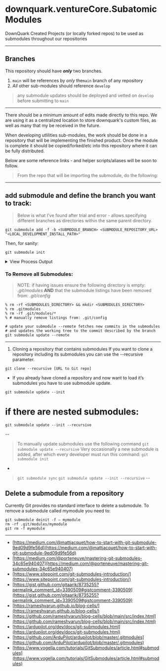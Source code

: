 # downquark.ventureCore.SubatomicModules
DownQuark Created Projects (or locally forked repos) to be used as submodules throughout our repositories

---
## Branches
This repository should have _**only**_ two branches.
1. `main` will be references by _only_ the`main` branch of any repository 
1.  _All_ other sub-modules should reference `develop`

> any submodule updates should be deployed and vetted on `develop` before submitting to `main`

---

There should be a minimum amount of edits made directly to this repo.
We are using it as a centralized location to store downquark's custom files, as well as many that my be received in the future.

When developing utlilities sub-modules, the work should be done in a repository that will be implementing the finished product.
Once the module is complete it should be copied/forked/etc into this repository where it can be fully distributed.

Below are some reference links - and helper scripts/aliases will be soon to follow.

> From the repo that will be importing the submodule, do the following:
---
## add submodule and define the branch you want to track:
> Below is what I've found after trial and error - allows specifying different branches as directories within the same parent directory.

`git submodule add -f -b <SUBMODULE_BRANCH> <SUBMODULE_REPOSITORY_URL> "<LOCAL_DEVELOPMENT_INSTALL_PATH>"`

Then, for sanity:

`git submodule init`

<details><summary>View Process Output</summary>

`git submodule add -f -b feature/generators/prng https://github.com/DownQuark-Work/downquark.ventureCore.SubatomicModules.git "modules/subquark-prng"`
> Cloning into '/Users/mlnck/Development/_dq/dq/downquark.applicationFoss.GuiTui/modules/subquark-prng'...

_.gitmodules_
```
[submodule "modules/subquark-prng"]
	path = modules/subquark-prng
	url = https://github.com/DownQuark-Work/downquark.ventureCore.SubatomicModules.git
	branch = feature/generators/prng
```

`git submodule add -f -b develop https://github.com/DownQuark-Work/downquark.ventureCore.SubatomicModules.git "modules/subquark-develop"`
> Cloning into '/Users/mlnck/Development/_dq/dq/downquark.applicationFoss.GuiTui/modules/subquark-develop'...

_.gitmodules_
```
[submodule "modules/subquark-prng"]
	path = modules/subquark-prng
	url = https://github.com/DownQuark-Work/downquark.ventureCore.SubatomicModules.git
	branch = feature/generators/prng
[submodule "modules/subquark-develop"]
	path = modules/subquark-develop
	url = https://github.com/DownQuark-Work/downquark.ventureCore.SubatomicModules.git
	branch = develop
```

`git submodule add -f -b develop https://github.com/DownQuark-Work/downquark.ventureCore.SubatomicModules.git "modules/subquark-main"`
> Cloning into '/Users/mlnck/Development/_dq/dq/downquark.applicationFoss.GuiTui/modules/subquark-main'...

_.gitmodules_
```
[submodule "modules/subquark-prng"]
	path = modules/subquark-prng
	url = https://github.com/DownQuark-Work/downquark.ventureCore.SubatomicModules.git
	branch = feature/generators/prng
[submodule "modules/subquark-develop"]
	path = modules/subquark-develop
	url = https://github.com/DownQuark-Work/downquark.ventureCore.SubatomicModules.git
	branch = develop
[submodule "modules/subquark-main"]
	path = modules/subquark-main
	url = https://github.com/DownQuark-Work/downquark.ventureCore.SubatomicModules.git
	branch = develop
```

</details>

### To Remove all Submodules:
> NOTE: if having issues ensure the following directory is empty:
> _.git/modules_
>  **AND** that the submodule listings have been removed from:
> _.git/config_
```
% rm -rf <SUBMODULES_DIRECTORY> && mkdir <SUBMODULES_DIRECTORY>
% rm .gitmodules
% rm -rf .git/modules/*
% # manually remove listings from: .git/config
```

```
# update your submodule --remote fetches new commits in the submodules
# and updates the working tree to the commit described by the branch
git submodule update --remote
```
---

1. Cloning a repository that contains submodules
If you want to clone a repository including its submodules you can use the --recursive parameter.

`git clone --recursive [URL to Git repo]`

- If you already have cloned a repository and now want to load it’s submodules you have to use submodule update.

`git submodule update --init`
# if there are nested submodules:
`git submodule update --init --recursive`

--
> To manually update submodules use the following command
> `git submodule update --recursive`
> Very occasionally a new submodule is added, after which every developer must run this command:
> `git submodule init`
-
> `git submodule sync`
> `git submodule update --init --recursive`
--

## Delete a submodule from a repository
Currently Git provides no standard interface to delete a submodule. To remove a submodule called mymodule you need to:

```
git submodule deinit -f — mymodule
rm -rf .git/modules/mymodule
git rm -f mymodule
```
---

- [https://medium.com/@mattjacquet/how-to-start-with-git-submodule-9ed09d9fe56d](https://medium.com/@mattjacquet/how-to-start-with-git-submodule-9ed09d9fe56d)
- [https://medium.com/@porteneuve/mastering-git-submodules-34c65e940407](https://medium.com/@porteneuve/mastering-git-submodules-34c65e940407)
- [https://www.sitepoint.com/git-submodules-introduction/](https://www.sitepoint.com/git-submodules-introduction/)
- [https://gist.github.com/gitaarik/8735255?permalink_comment_id=3390509#gistcomment-3390509](https://gist.github.com/gitaarik/8735255?permalink_comment_id=3390509#gistcomment-3390509)
- [https://rameshvarun.github.io/blog-cells/](https://rameshvarun.github.io/blog-cells/)
- [https://github.com/rameshvarun/blog-cells/blob/main/src/index.html](https://github.com/rameshvarun/blog-cells/blob/main/src/index.html)
- [https://ardupilot.org/dev/docs/git-submodules.html](https://ardupilot.org/dev/docs/git-submodules.html)
- [https://github.com/ArduPilot/ardupilot/blob/master/.gitmodules](https://github.com/ArduPilot/ardupilot/blob/master/.gitmodules)
- [https://www.vogella.com/tutorials/GitSubmodules/article.html#submodules](https://www.vogella.com/tutorials/GitSubmodules/article.html#submodules)

